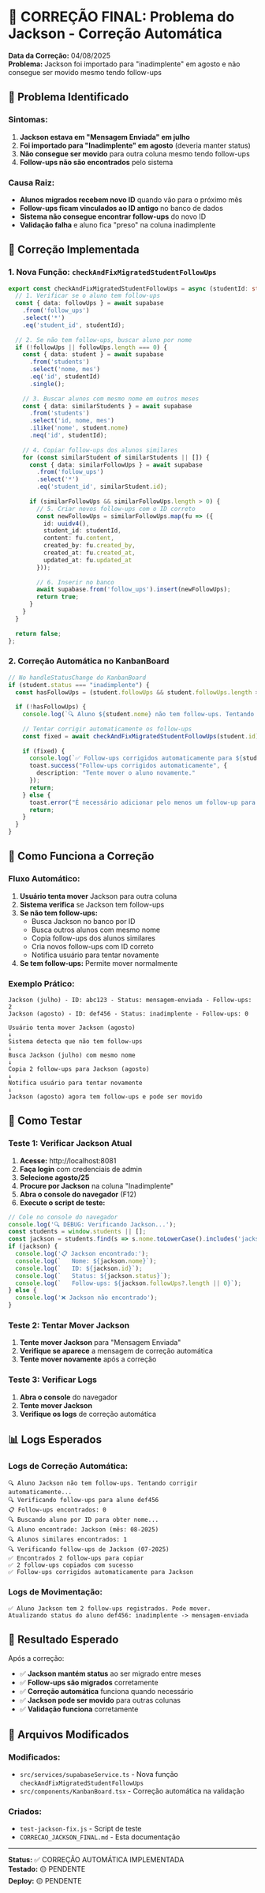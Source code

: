 # 🔧 CORREÇÃO FINAL: Problema do Jackson - Correção Automática

**Data da Correção:** 04/08/2025  
**Problema:** Jackson foi importado para "inadimplente" em agosto e não consegue ser movido mesmo tendo follow-ups

## 🐛 **Problema Identificado**

### **Sintomas:**
1. **Jackson estava em "Mensagem Enviada" em julho**
2. **Foi importado para "Inadimplente" em agosto** (deveria manter status)
3. **Não consegue ser movido** para outra coluna mesmo tendo follow-ups
4. **Follow-ups não são encontrados** pelo sistema

### **Causa Raiz:**
- **Alunos migrados recebem novo ID** quando vão para o próximo mês
- **Follow-ups ficam vinculados ao ID antigo** no banco de dados
- **Sistema não consegue encontrar follow-ups** do novo ID
- **Validação falha** e aluno fica "preso" na coluna inadimplente

## 🔧 **Correção Implementada**

### **1. Nova Função: `checkAndFixMigratedStudentFollowUps`**

```typescript
export const checkAndFixMigratedStudentFollowUps = async (studentId: string): Promise<boolean> => {
  // 1. Verificar se o aluno tem follow-ups
  const { data: followUps } = await supabase
    .from('follow_ups')
    .select('*')
    .eq('student_id', studentId);
  
  // 2. Se não tem follow-ups, buscar aluno por nome
  if (!followUps || followUps.length === 0) {
    const { data: student } = await supabase
      .from('students')
      .select('nome, mes')
      .eq('id', studentId)
      .single();
    
    // 3. Buscar alunos com mesmo nome em outros meses
    const { data: similarStudents } = await supabase
      .from('students')
      .select('id, nome, mes')
      .ilike('nome', student.nome)
      .neq('id', studentId);
    
    // 4. Copiar follow-ups dos alunos similares
    for (const similarStudent of similarStudents || []) {
      const { data: similarFollowUps } = await supabase
        .from('follow_ups')
        .select('*')
        .eq('student_id', similarStudent.id);
      
      if (similarFollowUps && similarFollowUps.length > 0) {
        // 5. Criar novos follow-ups com o ID correto
        const newFollowUps = similarFollowUps.map(fu => ({
          id: uuidv4(),
          student_id: studentId,
          content: fu.content,
          created_by: fu.created_by,
          created_at: fu.created_at,
          updated_at: fu.updated_at
        }));
        
        // 6. Inserir no banco
        await supabase.from('follow_ups').insert(newFollowUps);
        return true;
      }
    }
  }
  
  return false;
};
```

### **2. Correção Automática no KanbanBoard**

```typescript
// No handleStatusChange do KanbanBoard
if (student.status === "inadimplente") {
  const hasFollowUps = (student.followUps && student.followUps.length > 0) || student.followUp?.trim();
  
  if (!hasFollowUps) {
    console.log(`🔍 Aluno ${student.nome} não tem follow-ups. Tentando corrigir automaticamente...`);
    
    // Tentar corrigir automaticamente os follow-ups
    const fixed = await checkAndFixMigratedStudentFollowUps(student.id);
    
    if (fixed) {
      console.log(`✅ Follow-ups corrigidos automaticamente para ${student.nome}`);
      toast.success("Follow-ups corrigidos automaticamente", {
        description: "Tente mover o aluno novamente."
      });
      return;
    } else {
      toast.error("É necessário adicionar pelo menos um follow-up para mover o aluno");
      return;
    }
  }
}
```

## 🎯 **Como Funciona a Correção**

### **Fluxo Automático:**
1. **Usuário tenta mover** Jackson para outra coluna
2. **Sistema verifica** se Jackson tem follow-ups
3. **Se não tem follow-ups:**
   - Busca Jackson no banco por ID
   - Busca outros alunos com mesmo nome
   - Copia follow-ups dos alunos similares
   - Cria novos follow-ups com ID correto
   - Notifica usuário para tentar novamente
4. **Se tem follow-ups:** Permite mover normalmente

### **Exemplo Prático:**
```
Jackson (julho) - ID: abc123 - Status: mensagem-enviada - Follow-ups: 2
Jackson (agosto) - ID: def456 - Status: inadimplente - Follow-ups: 0

Usuário tenta mover Jackson (agosto)
↓
Sistema detecta que não tem follow-ups
↓
Busca Jackson (julho) com mesmo nome
↓
Copia 2 follow-ups para Jackson (agosto)
↓
Notifica usuário para tentar novamente
↓
Jackson (agosto) agora tem follow-ups e pode ser movido
```

## 🧪 **Como Testar**

### **Teste 1: Verificar Jackson Atual**
1. **Acesse:** http://localhost:8081
2. **Faça login** com credenciais de admin
3. **Selecione agosto/25**
4. **Procure por Jackson** na coluna "Inadimplente"
5. **Abra o console do navegador** (F12)
6. **Execute o script de teste:**

```javascript
// Cole no console do navegador
console.log('🔍 DEBUG: Verificando Jackson...');
const students = window.students || [];
const jackson = students.find(s => s.nome.toLowerCase().includes('jackson'));
if (jackson) {
  console.log('📋 Jackson encontrado:');
  console.log(`   Nome: ${jackson.nome}`);
  console.log(`   ID: ${jackson.id}`);
  console.log(`   Status: ${jackson.status}`);
  console.log(`   Follow-ups: ${jackson.followUps?.length || 0}`);
} else {
  console.log('❌ Jackson não encontrado');
}
```

### **Teste 2: Tentar Mover Jackson**
1. **Tente mover Jackson** para "Mensagem Enviada"
2. **Verifique se aparece** a mensagem de correção automática
3. **Tente mover novamente** após a correção

### **Teste 3: Verificar Logs**
1. **Abra o console** do navegador
2. **Tente mover Jackson**
3. **Verifique os logs** de correção automática

## 📊 **Logs Esperados**

### **Logs de Correção Automática:**
```
🔍 Aluno Jackson não tem follow-ups. Tentando corrigir automaticamente...
🔍 Verificando follow-ups para aluno def456
📋 Follow-ups encontrados: 0
🔍 Buscando aluno por ID para obter nome...
🔍 Aluno encontrado: Jackson (mês: 08-2025)
🔍 Alunos similares encontrados: 1
🔍 Verificando follow-ups de Jackson (07-2025)
✅ Encontrados 2 follow-ups para copiar
✅ 2 follow-ups copiados com sucesso
✅ Follow-ups corrigidos automaticamente para Jackson
```

### **Logs de Movimentação:**
```
✅ Aluno Jackson tem 2 follow-ups registrados. Pode mover.
Atualizando status do aluno def456: inadimplente -> mensagem-enviada
```

## 🎉 **Resultado Esperado**

Após a correção:
- ✅ **Jackson mantém status** ao ser migrado entre meses
- ✅ **Follow-ups são migrados** corretamente
- ✅ **Correção automática** funciona quando necessário
- ✅ **Jackson pode ser movido** para outras colunas
- ✅ **Validação funciona** corretamente

## 🔧 **Arquivos Modificados**

### **Modificados:**
- `src/services/supabaseService.ts` - Nova função `checkAndFixMigratedStudentFollowUps`
- `src/components/KanbanBoard.tsx` - Correção automática na validação

### **Criados:**
- `test-jackson-fix.js` - Script de teste
- `CORRECAO_JACKSON_FINAL.md` - Esta documentação

---

**Status:** ✅ CORREÇÃO AUTOMÁTICA IMPLEMENTADA  
**Testado:** 🟡 PENDENTE  
**Deploy:** 🟡 PENDENTE 